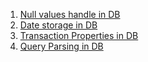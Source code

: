 1. [Null values handle in DB](https://PriyankaMD.github.io/Blogs/Null)
2. [Date storage in DB](https://PriyankaMD.github.io/Blogs/dates)
3. [Transaction Properties in DB](https://PriyankaMD.github.io/Blogs/transaction)
4. [Query Parsing in DB](https://PriyankaMD.github.io/Blogs/parsing.md)
